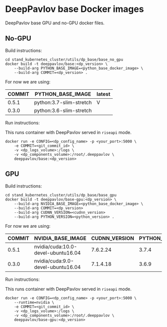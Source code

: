 # DeepPavlov base Docker images
DeepPavlov base GPU and no-GPU docker files.

## No-GPU
Build instructions:

```
cd stand_kubernetes_cluster/utils/dp_base/base_no_gpu
docker build -t deeppavlov/base:<dp_version> \
    --build-arg PYTHON_BASE_IMAGE=<python_base_docker_image> \
    --build-arg COMMIT=<dp_version> .
```

For now we are using:

| COMMIT | PYTHON_BASE_IMAGE       | latest |
| ------ | ----------------------- | ------ |
| 0.5.1  | python:3.7-slim-stretch | V      |
| 0.3.0  | python:3.6-slim-stretch |        |

Run instructions:

This runs container with DeepPavlov served in `riseapi` mode.

```
docker run -e CONFIG=<dp_config_name> -p <your_port>:5000 \
    -e COMMIT=<git_commit_id> \
    -v <dp_logs_volume>:/logs \
    -v <dp_components_volume>:/root/.deeppavlov \
    deeppavlov/base:<dp_version>
```

## GPU
Build instructions:

```
cd stand_kubernetes_cluster/utils/dp_base/base_gpu
docker build -t deeppavlov/base-gpu:<dp_version> \
    --build-arg NVIDIA_BASE_IMAGE=<python_base_docker_image> \
    --build-arg COMMIT=<dp_version>
    --build-arg CUDNN_VERSION=<cudnn_version>
    --build-arg PYTHON_VERSION=<python_version> .
```

For now we are using:

| COMMIT | NVIDIA_BASE_IMAGE                  | CUDNN_VERSION | PYTHON_VERSION | latest |
| ------ | ---------------------------------- | ------------- | -------------- | ------ |
| 0.5.1  | nvidia/cuda:10.0-devel-ubuntu16.04 | 7.6.2.24      | 3.7.4          | V      |
| 0.3.0  | nvidia/cuda:9.0-devel-ubuntu16.04  | 7.1.4.18      | 3.6.9          |        |

Run instructions:

This runs container with DeepPavlov served in `riseapi` mode.

```
docker run -e CONFIG=<dp_config_name> -p <your_port>:5000 \
    --runtime=nvidia \
    -e COMMIT=<git_commit_id> \
    -v <dp_logs_volume>:/logs \
    -v <dp_components_volume>:/root/.deeppavlov \
    deeppavlov/base-gpu:<dp_version>
```